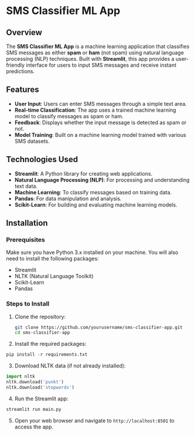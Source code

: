 # SMS Classifier ML App

## Overview

The **SMS Classifier ML App** is a machine learning application that classifies SMS messages as either **spam** or **ham** (not spam) using natural language processing (NLP) techniques. Built with **Streamlit**, this app provides a user-friendly interface for users to input SMS messages and receive instant predictions.

## Features

- **User Input**: Users can enter SMS messages through a simple text area.
- **Real-time Classification**: The app uses a trained machine learning model to classify messages as spam or ham.
- **Feedback**: Displays whether the input message is detected as spam or not.
- **Model Training**: Built on a machine learning model trained with various SMS datasets.

## Technologies Used

- **Streamlit**: A Python library for creating web applications.
- **Natural Language Processing (NLP)**: For processing and understanding text data.
- **Machine Learning**: To classify messages based on training data.
- **Pandas**: For data manipulation and analysis.
- **Scikit-Learn**: For building and evaluating machine learning models.

## Installation

### Prerequisites

Make sure you have Python 3.x installed on your machine. You will also need to install the following packages:

- Streamlit
- NLTK (Natural Language Toolkit)
- Scikit-Learn
- Pandas

### Steps to Install

1. Clone the repository:

   ```bash
   git clone https://github.com/yourusername/sms-classifier-app.git
   cd sms-classifier-app
   ```
2. Install the required packages:
  ```python
  pip install -r requirements.txt
  ```
3. Download NLTK data (if not already installed):
  ```python
  import nltk
  nltk.download('punkt')
  nltk.download('stopwords')
  ```
4. Run the Streamlit app:
```python
streamlit run main.py
```
5. Open your web browser and navigate to ```http://localhost:8501``` to access the app.
